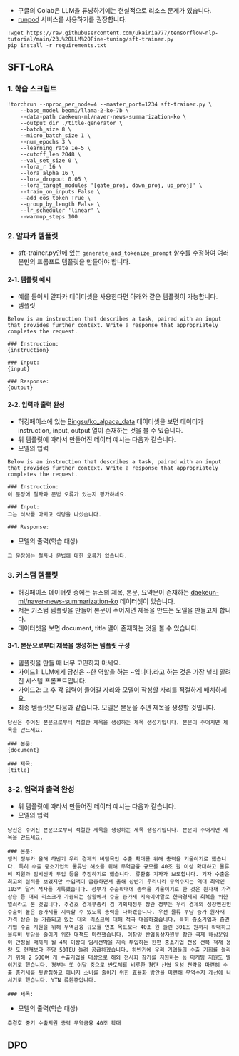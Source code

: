 - 구글의 Colab은 LLM을 튜닝하기에는 현실적으로 리소스 문제가 있습니다.
- [runpod](https://www.runpod.io/console/gpu-cloud) 서비스를 사용하기를 권장합니다.

```
!wget https://raw.githubusercontent.com/ukairia777/tensorflow-nlp-tutorial/main/23.%20LLM%20Fine-tuning/sft-trainer.py
pip install -r requirements.txt
```

## SFT-LoRA
### 1. 학습 스크립트
```
!torchrun --nproc_per_node=4 --master_port=1234 sft-trainer.py \
    --base_model beomi/llama-2-ko-7b \
    --data-path daekeun-ml/naver-news-summarization-ko \
    --output_dir ./title-generator \
    --batch_size 8 \
    --micro_batch_size 1 \
    --num_epochs 3 \
    --learning_rate 1e-5 \
    --cutoff_len 2048 \
    --val_set_size 0 \
    --lora_r 16 \
    --lora_alpha 16 \
    --lora_dropout 0.05 \
    --lora_target_modules '[gate_proj, down_proj, up_proj]' \
    --train_on_inputs False \
    --add_eos_token True \
    --group_by_length False \
    --lr_scheduler 'linear' \
    --warmup_steps 100
```

### 2. 알파카 템플릿
- sft-trainer.py안에 있는 `generate_and_tokenize_prompt` 함수를 수정하여 여러분만의 프롬프트 템플릿을 만들어야 합니다.

#### 2-1. 템플릿 예시
- 예를 들어서 알파카 데이터셋을 사용한다면 아래와 같은 템플릿이 가능합니다.
- 템플릿
```
Below is an instruction that describes a task, paired with an input that provides further context. Write a response that appropriately completes the request.

### Instruction:
{instruction}

### Input:
{input}

### Response:
{output}
```

#### 2-2. 입력과 출력 완성
- 허깅페이스에 있는 [Bingsu/ko_alpaca_data](https://huggingface.co/datasets/Bingsu/ko_alpaca_data) 데이터셋을 보면 데이터가 instruction, input, output 열이 존재하는 것을 볼 수 있습니다.
- 위 템플릿에 따라서 만들어진 데이터 예시는 다음과 같습니다.
- 모델의 입력
```
Below is an instruction that describes a task, paired with an input that provides further context. Write a response that appropriately completes the request.

### Instruction:
이 문장에 철자와 문법 오류가 있는지 평가하세요.

### Input:
그는 식사를 마치고 식당을 나섰습니다.

### Response:
```
- 모델의 출력(학습 대상)
```
그 문장에는 철자나 문법에 대한 오류가 없습니다.
```

### 3. 커스텀 템플릿
- 허깅페이스 데이터셋 중에는 뉴스의 제목, 본문, 요약문이 존재하는 [daekeun-ml/naver-news-summarization-ko](https://huggingface.co/datasets/daekeun-ml/naver-news-summarization-ko) 데이터셋이 있습니다.
- 저는 커스텀 템플릿을 만들어 본문이 주어지면 제목을 만드는 모델을 만들고자 합니다.
- 데이터셋을 보면 document, title 열이 존재하는 것을 볼 수 있습니다.

#### 3-1. 본문으로부터 제목을 생성하는 템플릿 구성
- 템플릿을 만들 때 너무 고민하지 마세요.
- 가이드1: LLM에게 당신은 ~한 역할을 하는 ~입니다.라고 하는 것은 가장 널리 알려진 시스템 프롬프트입니다.
- 가이드2: 그 후 각 입력이 들어갈 자리와 모델이 작성할 자리를 적절하게 배치하세요.
- 최종 템플릿은 다음과 같습니다. 모델은 본문을 주면 제목을 생성할 것입니다.
```
당신은 주어진 본문으로부터 적절한 제목을 생성하는 제목 생성기입니다. 본문이 주어지면 제목을 만드세요.

### 본문:
{document}

### 제목:
{title}
```

### 3-2. 입력과 출력 완성
- 위 템플릿에 따라서 만들어진 데이터 예시는 다음과 같습니다.
- 모델의 입력
```
당신은 주어진 본문으로부터 적절한 제목을 생성하는 제목 생성기입니다. 본문이 주어지면 제목을 만드세요.

### 본문:
앵커 정부가 올해 하반기 우리 경제의 버팀목인 수출 확대를 위해 총력을 기울이기로 했습니다. 특히 수출 중소기업의 물류난 해소를 위해 무역금융 규모를 40조 원 이상 확대하고 물류비 지원과 임시선박 투입 등을 추진하기로 했습니다. 류환홍 기자가 보도합니다. 기자 수출은 최고의 실적을 보였지만 수입액이 급증하면서 올해 상반기 우리나라 무역수지는 역대 최악인 103억 달러 적자를 기록했습니다. 정부가 수출확대에 총력을 기울이기로 한 것은 원자재 가격 상승 등 대외 리스크가 가중되는 상황에서 수출 증가세 지속이야말로 한국경제의 회복을 위한 열쇠라고 본 것입니다. 추경호 경제부총리 겸 기획재정부 장관 정부는 우리 경제의 성장엔진인 수출이 높은 증가세를 지속할 수 있도록 총력을 다하겠습니다. 우선 물류 부담 증가 원자재 가격 상승 등 가중되고 있는 대외 리스크에 대해 적극 대응하겠습니다. 특히 중소기업과 중견기업 수출 지원을 위해 무역금융 규모를 연초 목표보다 40조 원 늘린 301조 원까지 확대하고 물류비 부담을 줄이기 위한 대책도 마련했습니다. 이창양 산업통상자원부 장관 국제 해상운임이 안정될 때까지 월 4척 이상의 임시선박을 지속 투입하는 한편 중소기업 전용 선복 적재 용량 도 현재보다 주당 50TEU 늘려 공급하겠습니다. 하반기에 우리 기업들의 수출 기회를 늘리기 위해 2 500여 개 수출기업을 대상으로 해외 전시회 참가를 지원하는 등 마케팅 지원도 벌이기로 했습니다. 정부는 또 이달 중으로 반도체를 비롯한 첨단 산업 육성 전략을 마련해 수출 증가세를 뒷받침하고 에너지 소비를 줄이기 위한 효율화 방안을 마련해 무역수지 개선에 나서기로 했습니다. YTN 류환홍입니다.

### 제목:
```

- 모델의 출력(학습 대상)
```
추경호 중기 수출지원 총력 무역금융 40조 확대
```

## DPO
